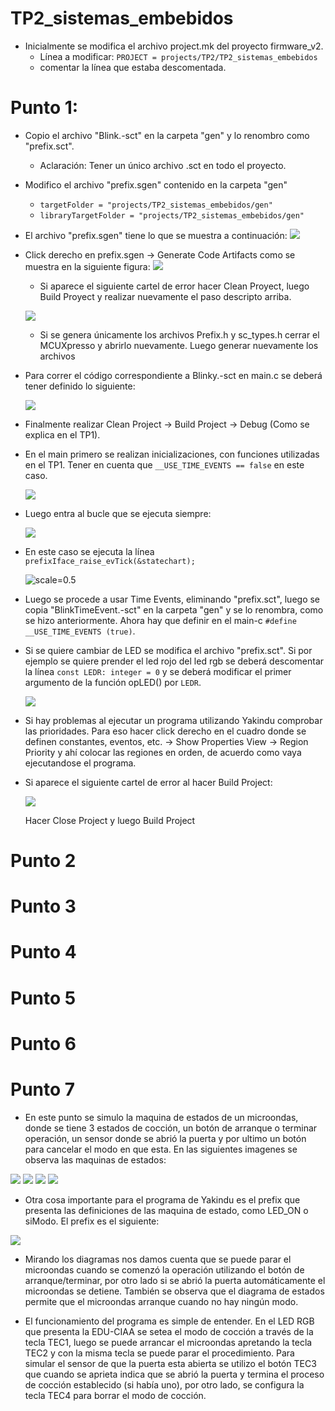 # TP2_sistemas_embebidos

- Inicialmente se modifica el archivo project.mk del proyecto firmware_v2.
  - Línea a modificar: ```PROJECT = projects/TP2/TP2_sistemas_embebidos```
  - comentar la línea que estaba descomentada.
  
# Punto 1:

- Copio el archivo "Blink.-sct" en la carpeta "gen" y lo renombro como "prefix.sct".
  - Aclaración: Tener un único archivo .sct en todo el proyecto.
- Modifico el archivo "prefix.sgen" contenido en la carpeta "gen"
  -	```targetFolder = "projects/TP2_sistemas_embebidos/gen"```
  - ```libraryTargetFolder = "projects/TP2_sistemas_embebidos/gen"```
- El archivo "prefix.sgen" tiene lo que se muestra a continuación:
![](https://github.com/elmatus/TP2_sistemas_embebidos/blob/master/images/sgen.png)
- Click derecho en prefix.sgen -> Generate Code Artifacts como se muestra en la siguiente figura:
![](https://github.com/elmatus/TP2_sistemas_embebidos/blob/master/images/sgen-generateCode.png)
  - Si aparece el siguiente cartel de error hacer Clean Proyect, luego Build Proyect y realizar nuevamente el paso descripto arriba.
  
  ![](https://github.com/elmatus/TP2_sistemas_embebidos/blob/master/images/error_prefix_sgen.PNG)
  
  - Si se genera únicamente los archivos Prefix.h y sc_types.h cerrar el MCUXpresso y abrirlo nuevamente. Luego generar nuevamente los archivos
  
- Para correr el código correspondiente a Blinky.-sct en main.c se deberá tener definido lo siguiente: 

  ![](https://github.com/elmatus/TP2_sistemas_embebidos/blob/master/images/punto1_TimeEvents.PNG)
  
- Finalmente realizar Clean Project -> Build Project -> Debug (Como se explica en el TP1). 
  
- En el main primero se realizan inicializaciones, con funciones utilizadas en el TP1. Tener en cuenta que ```__USE_TIME_EVENTS == false```
  en este caso. 
  
  ![](https://github.com/elmatus/TP2_sistemas_embebidos/blob/master/images/punto1_main_init.PNG)
  
- Luego entra al bucle que se ejecuta siempre:

  ![](https://github.com/elmatus/TP2_sistemas_embebidos/blob/master/images/punto1_while.PNG)
  
- En este caso se ejecuta la línea ```prefixIface_raise_evTick(&statechart);```
  
  ![scale=0.5](https://github.com/elmatus/TP2_sistemas_embebidos/blob/master/images/punto1_raise_evTick.PNG)
  

- Luego se procede a usar Time Events, eliminando "prefix.sct", luego se copia "BlinkTimeEvent.-sct" en la carpeta "gen" y se lo
renombra, como se hizo anteriormente. Ahora hay que definir en el main-c ```#define __USE_TIME_EVENTS (true)```.

- Si se quiere cambiar de LED se modifica el archivo "prefix.sct". Si por ejemplo se quiere prender el led rojo del led rgb se deberá descomentar la línea ```const LEDR: integer = 0``` y se deberá modificar el primer argumento de la función opLED() por ```LEDR```. 

  ![](https://github.com/elmatus/TP2_sistemas_embebidos/blob/master/images/punto1_yakindu.PNG)

- Si hay problemas al ejecutar un programa utilizando Yakindu comprobar las prioridades. Para eso hacer click derecho en el cuadro donde se definen constantes, eventos, etc. -> Show Properties View -> Region Priority y ahí colocar las regiones en orden, de acuerdo como vaya ejecutandose el programa. 

- Si aparece el siguiente cartel de error al hacer Build Project:

  ![](https://github.com/elmatus/TP2_sistemas_embebidos/blob/master/images/error_build_project.jpeg)

  Hacer Close Project y luego Build Project

# Punto 2


# Punto 3


# Punto 4


# Punto 5


# Punto 6


# Punto 7

- En este punto se simulo la maquina de estados de un microondas, donde se tiene 3 estados de cocción, un botón de arranque o terminar operación, un sensor donde se abrió la puerta y por ultimo un botón para cancelar el modo en que esta. En las siguientes imagenes se observa las maquinas de estados:

![](https://github.com/elmatus/TP2_sistemas_embebidos/blob/master/images/microondas/main-region.png)
![](https://github.com/elmatus/TP2_sistemas_embebidos/blob/master/images/microondas/arranque-terminar.png)
![](https://github.com/elmatus/TP2_sistemas_embebidos/blob/master/images/microondas/modos.png)
![](https://github.com/elmatus/TP2_sistemas_embebidos/blob/master/images/microondas/tecx.png)

- Otra cosa importante para el programa de Yakindu es el prefix que presenta las definiciones de las maquina de estado, como LED_ON o siModo. El prefix es el siguiente:

![](https://github.com/elmatus/TP2_sistemas_embebidos/blob/master/images/microondas/prefix.png)

- Mirando los diagramas nos damos cuenta que se puede parar el microondas cuando se comenzó la operación utilizando el botón de arranque/terminar,  por otro lado si se abrió la puerta automáticamente el microondas se detiene. También se observa que el diagrama de estados permite que el microondas arranque cuando no hay ningún modo.

- El funcionamiento del programa es simple de entender. En el LED RGB que presenta la EDU-CIAA se setea el modo de cocción a través de la tecla TEC1, luego se puede arrancar el microondas apretando la tecla TEC2 y con la misma tecla se puede parar el procedimiento. Para simular el sensor de que la puerta esta abierta se utilizo el botón TEC3 que cuando se aprieta indica que se abrió la puerta y termina el proceso de cocción establecido (si había uno), por otro lado, se configura la tecla TEC4 para borrar el modo de cocción.
